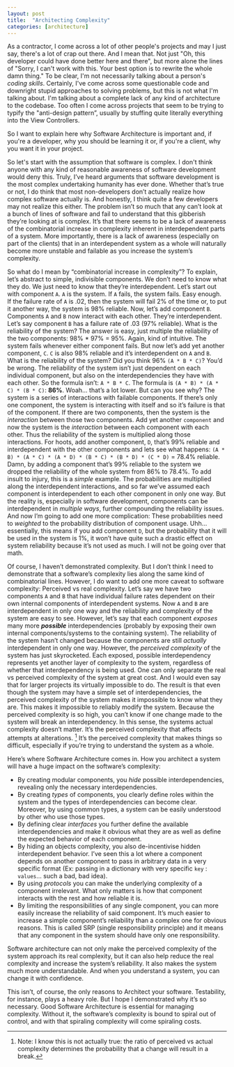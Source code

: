 ```yaml
---
layout: post
title:  "Architecting Complexity"
categories: [architecture]
---
```


As a contractor, I come across a lot of other people's projects and may I just say, there's a lot of crap out there.  And I mean that.  Not just "Oh, this developer could have done better here and there", but more alone the lines of "Sorry, I can't work with this.  Your best option is to rewrite the whole damn thing."  To be clear, I'm not necessarily talking about a person's *coding skills*.  Certainly, I've come across some questionable code and downright stupid approaches to solving problems, but this is not what I'm talking about.  I'm talking about a complete lack of any kind of architecture to the codebase. Too often I come across projects that seem to be trying to typify the "anti-design pattern”, usually by stuffing quite literally everything into the View Controllers.

So I want to explain here why Software Architecture is important and, if you're a developer, why you should be learning it or, if you're a client, why you want it in your project. 

<!--more-->

So let's start with the assumption that software is complex.  I don't think anyone with any kind of reasonable awareness of software development would deny this.  Truly, I’ve heard arguments that software development is the most complex undertaking humanity has ever done.  Whether that’s true or not, I do think that most non-developers don’t actually realize how complex software actually is.  And honestly, I think quite a few developers may not realize this either.  The problem isn’t so much that any can’t look at a bunch of lines of software and fail to understand that this gibberish they’re looking at is complex.  It’s that there seems to be a lack of awareness of the combinatorial increase in complexity inherent in interdependent parts of a system.  More importantly, there is a lack of awareness (especially on part of the clients) that in an interdependent system as a whole will naturally become more unstable and failable as you increase the system’s complexity.

So what do I mean by “combinatorial increase in complexity”?  To explain, let’s abstract to simple, indivisible components.  We don’t need to know what they do.  We just need to know that they’re interdependent.  Let’s start out with component `A`.   `A` is the system.  If `A` fails, the system fails.  Easy enough.  If the failure rate of `A` is .02, then the system will fail 2% of the time or, to put it another way, the system is 98% reliable.   Now, let’s add component `B`.  Components `A` and `B` now interact with each other. They’re interdependent.  Let’s say component `B` has a failure rate of .03 (97% reliable).  What is the reliability of the system?  The answer is easy, just multiple the reliability of the two components: 98% * 97% = 95%.  Again, kind of intuitive.  The system fails whenever either component fails.  But now let’s add yet another component, `C`.  `C` is also 98% reliable and it’s interdependent on `A` and `B`.  What is the reliability of the system?  Did you think 96% `(A * B * C)`?  You’d be wrong.  The reliability of the system isn’t just dependent on each individual component, but also on the interdependencies they have with each other.  So the formula isn’t: `A * B * C`.  The formula is `(A * B) * (A * C) * (B * C)`: **86%**. Woah... that’s a lot lower.  But can you see why?  The system is a series of interactions with failable components.  If there’s only one component, the system is interacting with itself and so it’s failure is that of the component.  If there are two components, then the system is the *interaction* between those two components.  Add yet another `component` and now the system is the *interaction* between each component with each other.  Thus the reliability of the system is multiplied along those interactions.  For hoots,  add another component, `D`, that’s 99% reliable and interdependent with the other components and lets see what happens:  `(A * B) * (A * C) * (A * D) * (B * C) * (B * D) * (C * D)` = 78.4% reliable.  Damn, by adding a component that’s 99% reliable to the system we dropped the reliability of the whole system from 86% to 78.4%.  To add insult to injury, this is a *simple* example.  The probabilities are multiplied along the interdependent interactions, and so far we’ve assumed each component is interdependent to each other component in only one way.  But the reality is, especially in software development, components can be interdependent in *multiple ways*, further compounding the reliability issues.  And now I’m going to add one more complication: These probabilities need to *weighted* to the probability distribution of component usage. Uhh... essentially, this means if you add component `D`, but the probability that it will be used in the system is 1%, it won’t have quite such a drastic effect on system reliability because it’s not used as much.  I will not be going over that math.

Of course, I haven’t demonstrated complexity.  But I don’t think I need to demonstrate that a software’s complexity lies along the same kind of combinatorial lines.  However, I do want to add one more caveat to software complexity: Perceived vs real complexity.  Let’s say we have two components `A` and `B` that have individual failure rates dependent on their own internal components of interdependent systems.  Now `A` and `B` are interdependent in only one way and the reliability and complexity of the system are easy to see.  However, let’s say that each component *exposes* many more ***possible*** interdependencies (probably by exposing their own internal components/systems to the containing system).  The reliability of the system hasn’t changed because the components are still *actually* interdependent in only one way.  However, the *perceived complexity* of the system has just skyrocketed.  Each exposed, possible interdependency represents yet another layer of complexity to the system, regardless of whether that interdependency is being used.   One can only separate the real vs perceived complexity of the system at great cost.  And I would even say that for larger projects its virtually impossible to do.  The result is that even though the system may have a simple set of interdependencies, the perceived complexity of the system makes it impossible to know what they are.  This makes it impossible to reliably modify the system.  Because the perceived complexity is so high, you can’t know if one change made to the system will break an interdependency.  In this sense, the systems actual complexity doesn’t matter.  It’s the perceived complexity that affects attempts at alterations. [^0]  It’s the perceived complexity that makes things so difficult, especially if you’re trying to understand the system as a whole.

Here’s where Software Architecture comes in.  How you architect a system will have a huge impact on the software’s complexity:

 - By creating modular components, you *hide* possible interdependencies, revealing only the necessary interdependencies.
 - By creating *types* of components, you clearly define roles within the system and the types of interdependencies can become clear.  Moreover, by using common types, a system can be easily understood by other who use those types.
 - By defining clear *interfaces* you further define the available interdependencies and make it obvious what they are as well as define the expected behavior of each component.
 - By hiding an objects complexity, you also de-incentivise hidden interdependent behavior.  I’ve seen this a lot where a component depends on another component to pass in arbitrary data in a very specific format (Ex: passing in a dictionary with very specific `key` : `values`... such a bad, bad idea).  
 - By using *protocols* you can make the underlying complexity of a component irrelevant.  What only matters is how that component interacts with the rest and how reliable it is.
 - By limiting the responsibilities of any single component, you can more easily increase the reliability of said component.  It’s much easier to increase a simple component’s reliability than a complex one for obvious reasons.  This is called SRP (single responsibility principle) and it means that any component in the system should have only one responsibility.

Software architecture can not only make the perceived complexity of the system approach its real complexity, but it can also help reduce the real complexity and increase the system’s reliability.  It also makes the system much more understandable.  And when you understand a system, you can change it with confidence.  

This isn’t, of course, the only reasons to Architect your software.  Testability, for instance, plays a heavy role.  But I hope I demonstrated why it’s so necessary.  Good Software Architecture is essential for managing complexity.  Without it, the software’s complexity is bound to spiral out of control, and with that spiraling complexity will come spiraling costs.

[^0]:Note: I know this is not actually true: the ratio of perceived vs actual complexity determines the probability that a change will result in a break.

